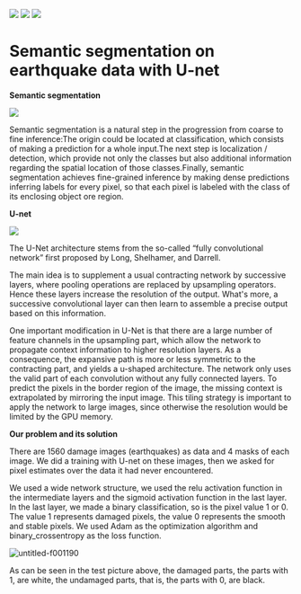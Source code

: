 ![](https://img.shields.io/badge/python%20-%2314354C.svg?&style=for-the-badge&logo=python&logoColor=white) ![](https://img.shields.io/badge/Keras%20-%23D00000.svg?&style=for-the-badge&logo=Keras&logoColor=white) ![](https://img.shields.io/badge/TensorFlow%20-%23FF6F00.svg?&style=for-the-badge&logo=TensorFlow&logoColor=white) 

# Semantic segmentation on earthquake data with U-net

**Semantic segmentation**

![](https://www.mathworks.com/help/vision/ug/semanticsegmentation_transferlearning.png)

Semantic segmentation is a natural step in the progression from coarse to fine inference:The origin could be located at classification, which consists of making a prediction for a whole input.The next step is localization / detection, which provide not only the classes but also additional information regarding the spatial location of those classes.Finally, semantic segmentation achieves fine-grained inference by making dense predictions inferring labels for every pixel, so that each pixel is labeled with the class of its enclosing object ore region.


**U-net**

![](https://miro.medium.com/max/700/0*6bTOX4gO-mh8hLm2.png)

The U-Net architecture stems from the so-called “fully convolutional network” first proposed by Long, Shelhamer, and Darrell.

The main idea is to supplement a usual contracting network by successive layers, where pooling operations are replaced by upsampling operators. Hence these layers increase the resolution of the output. What's more, a successive convolutional layer can then learn to assemble a precise output based on this information.

One important modification in U-Net is that there are a large number of feature channels in the upsampling part, which allow the network to propagate context information to higher resolution layers. As a consequence, the expansive path is more or less symmetric to the contracting part, and yields a u-shaped architecture. The network only uses the valid part of each convolution without any fully connected layers. To predict the pixels in the border region of the image, the missing context is extrapolated by mirroring the input image. This tiling strategy is important to apply the network to large images, since otherwise the resolution would be limited by the GPU memory. 

**Our problem and its solution**

There are 1560 damage images (earthquakes) as data and 4 masks of each image. We did a training with U-net on these images, then we asked for pixel estimates over the data it had never encountered.

We used a wide network structure, we used the relu activation function in the intermediate layers and the sigmoid activation function in the last layer. In the last layer, we made a binary classification, so is the pixel value 1 or 0. The value 1 represents damaged pixels, the value 0 represents the smooth and stable pixels. We used Adam as the optimization algorithm and binary_crossentropy as the loss function.

![untitled-f001190](https://user-images.githubusercontent.com/54184905/111334058-4c5e8500-8684-11eb-8820-adbba779b119.png)

As can be seen in the test picture above, the damaged parts, the parts with 1, are white, the undamaged parts, that is, the parts with 0, are black.
